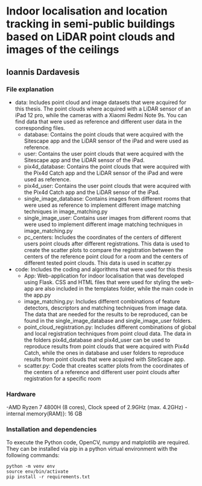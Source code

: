 # Indoor localisation and location tracking in semi-public buildings based on LiDAR point clouds and images of the ceilings
## Ioannis Dardavesis

### File explanation
- data: Includes point cloud and image datasets that were acquired for this thesis. The point clouds where acquired with a LiDAR sensor of an iPad 12 pro, while the cameras with a Xiaomi Redmi Note 9s. You can find data that were used as reference and different user data in the corresponding files.
  - database: Contains the point clouds that were acquired with the Sitescape app and the LiDAR sensor of the iPad and were used as reference.
  - user: Contains the user point clouds that were acquired with the Sitescape app and the LiDAR sensor of the iPad.
  - pix4d_database: Contains the point clouds that were acquired with the Pix4d Catch app and the LiDAR sensor of the iPad and were used as reference.
  - pix4d_user: Contains the user point clouds that were acquired with the Pix4d Catch app and the LiDAR sensor of the iPad.
  - single_image_database: Contains images from different rooms that were used as reference to implement different image matching techniques in image_matching.py
  - single_image_user: Contains user images from different rooms that were used to implement different image matching techniques in image_matching.py
  - pc_centers: Includes the coordinates of the centers of different users point clouds after different registrations. This data is used to create the scatter plots to compare the registration between the centers of the reference point cloud for a room and the centers of different tested point clouds. This data is used in scatter.py
- code: Includes the coding and algorithms that were used for this thesis
  - App: Web-application for indoor localisation that was developed using Flask. CSS and HTML files that were used for styling the web-app are also included in the templates folder, while the main code in the app.py
  - image_matching.py: Includes different combinations of feature detectors, descriptors and matching techniques from image data. The data that are needed for the results to be reproduced, can be found in the single_image_database and single_image_user folders.
  - point_cloud_registration.py: Includes different combinations of global and local registration techniques from point cloud data. The data in the folders pix4d_database and pix4d_user can be used to reproduce results from point clouds that were acquired with Pix4d Catch, while the ones in database and user folders to reproduce results from point clouds that were acquired with SiteScape app.
  - scatter.py: Code that creates scatter plots from the coordinates of the centers of a reference and different user point clouds after registration for a specific room
### Hardware
-AMD Ryzen 7 4800H (8 cores), Clock speed of 2.9GHz (max. 4.2GHz)
-internal memory(RAM)}: 16 GB

### Installation and dependencies

To execute the Python code, OpenCV, numpy and matplotlib are required. They can be installed via pip in a python virtual environment with the following commands:
```
python -m venv env
source env/bin/activate
pip install -r requirements.txt
```




